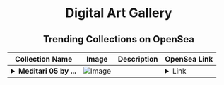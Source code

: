 <div align="center">

# Digital Art Gallery

## Trending Collections on OpenSea

| Collection Name                       | Image                                                                                     | Description                       | OpenSea Link                                                                                          |
|---------------------------------------|-------------------------------------------------------------------------------------------|-----------------------------------|--------------------------------------------------------------------------------------------------------|
| **<details><summary>Meditari 05 by ...</summary>Meditari 05 by Jacqueline Campenelli</details>** | ![Image](https://i.seadn.io/s/raw/files/d0f5244b2f558a2f20b9eb5c1f4d1cbb.jpg?w=500&auto=format?w=200&auto=format) |  | <details><summary>Link</summary>[Meditari 05 by Jacqueline Campenelli](https://opensea.io/collection/meditari-05-by-jacqueline-campenelli)</details> |

</div>